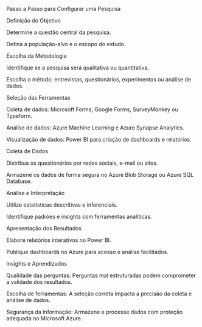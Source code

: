 Passo a Passo para Configurar uma Pesquisa

Definição do Objetivo

Determine a questão central da pesquisa.

Defina a população-alvo e o escopo do estudo.

Escolha da Metodologia

Identifique se a pesquisa será qualitativa ou quantitativa.

Escolha o método: entrevistas, questionários, experimentos ou análise de dados.

Seleção das Ferramentas

Coleta de dados: Microsoft Forms, Google Forms, SurveyMonkey ou Typeform.

Análise de dados: Azure Machine Learning e Azure Synapse Analytics.

Visualização de dados: Power BI para criação de dashboards e relatórios.

Coleta de Dados

Distribua os questionários por redes sociais, e-mail ou sites.

Armazene os dados de forma segura no Azure Blob Storage ou Azure SQL Database.

Análise e Interpretação

Utilize estatísticas descritivas e inferenciais.

Identifique padrões e insights com ferramentas analíticas.

Apresentação dos Resultados

Elabore relatórios interativos no Power BI.

Publique dashboards no Azure para acesso e análise facilitados.

Insights e Aprendizados

Qualidade das perguntas: Perguntas mal estruturadas podem comprometer a validade dos resultados.

Escolha de ferramentas: A seleção correta impacta a precisão da coleta e análise de dados.

Segurança da informação: Armazene e processe dados com proteção adequada no Microsoft Azure.
